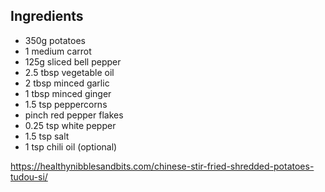 ## Ingredients

- 350g potatoes
- 1 medium carrot
- 125g sliced bell pepper
- 2.5 tbsp vegetable oil
- 2 tbsp minced garlic
- 1 tbsp minced ginger
- 1.5 tsp peppercorns
- pinch red pepper flakes
- 0.25 tsp white pepper
- 1.5 tsp salt
- 1 tsp chili oil (optional)



https://healthynibblesandbits.com/chinese-stir-fried-shredded-potatoes-tudou-si/